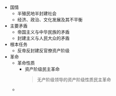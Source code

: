 - 国情
	- 半殖民地半封建社会
	- 经济、政治、文化发展及其不平衡
- 主要矛盾
	- 帝国主义与中华民族的矛盾
	- 封建主义与人民大众的矛盾
- 根本任务
	- 反帝反封建反官僚资产阶级
- 革命
	- 革命性质
		- 资产阶级民主革命
		  > 无产阶级领导的资产阶级性质民主革命
	-